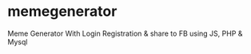 # memegenerator
Meme Generator With Login Registration &amp; share to FB using JS, PHP &amp; Mysql 
